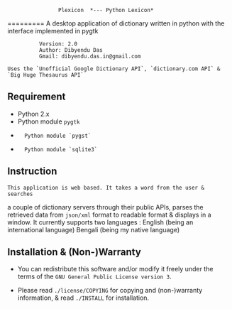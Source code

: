 					Plexicon  *--- Python Lexicon*
=========
	A desktop application of dictionary written in python with the
interface implemented in pygtk

              Version: 2.0
              Author: Dibyendu Das
              Gmail: dibyendu.das.in@gmail.com

	Uses the `Unofficial Google Dictionary API`, `dictionary.com API` & `Big Huge Thesaurus API`	

Requirement
----------
-	Python 2.x
-	Python module `pygtk`
-       Python module `pygst`
-       Python module `sqlite3`


Instruction
----------
	This application is web based. It takes a word from the user & searches
a couple of dictionary servers through their public APIs, parses the retrieved
data from `json/xml` format to readable format & displays in a window.
	It currently supports two languages : 
              English (being an international language)
              Bengali (being my native language)

Installation & (Non-)Warranty
----------
-	You can redistribute this software and/or modify it freely under the terms of
the `GNU General Public License version 3`.

-	Please read `./license/COPYING` for copying and (non-)warranty information,
& read `./INSTALL` for installation.
